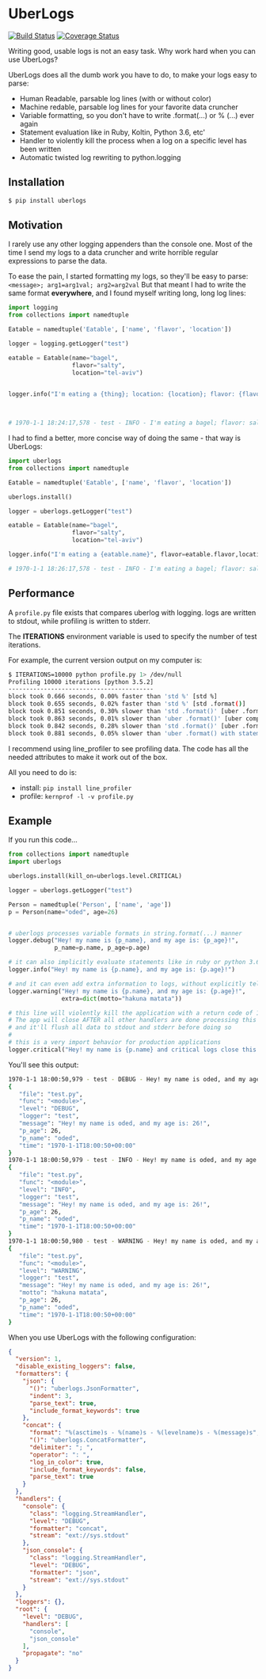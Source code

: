 # UberLogs

[![Build Status](https://travis-ci.org/odedlaz/uberlogs.svg?branch=master)](https://travis-ci.org/odedlaz/uberlogs) [![Coverage Status](https://coveralls.io/repos/github/odedlaz/uberlogs/badge.svg?branch=travis)](https://coveralls.io/github/odedlaz/uberlogs?branch=master)

Writing good, usable logs is not an easy task. Why work hard when you can use UberLogs?

UberLogs does all the dumb work you have to do, to make your logs easy to parse:

- Human Readable, parsable log lines (with or without color)
- Machine redable, parsable log lines for your favorite data cruncher
- Variable formatting, so you don't have to write .format(...) or % (...) ever again
- Statement evaluation like in Ruby, Koltin, Python 3.6, etc'
- Handler to violently kill the process when a log on a specific level has been written
- Automatic twisted log rewriting to python.logging

## Installation

```bash
$ pip install uberlogs
```

## Motivation

I rarely use any other logging appenders than the console one. Most of the time I send my logs to a data cruncher and write horrible regular expressions to parse the data.

To ease the pain, I started formatting my logs, so they'll be easy to parse: `<message>; arg1=arg1val; arg2=arg2val` But that meant I had to write the same format **everywhere**, and I found myself writing long, long log lines:

```python
import logging
from collections import namedtuple

Eatable = namedtuple('Eatable', ['name', 'flavor', 'location'])

logger = logging.getLogger("test")

eatable = Eatable(name="bagel",
                  flavor="salty",
                  location="tel-aviv")


logger.info("I'm eating a {thing}; location: {location}; flavor: {flavor}".format(thing=eatable.name,
                                                                                  location=eatable.location,
                                                                                  flavor=eatable.flavor))

# 1970-1-1 18:24:17,578 - test - INFO - I'm eating a bagel; flavor: salty; location: tel-aviv
```

I had to find a better, more concise way of doing the same - that way is UberLogs:

```python
import uberlogs
from collections import namedtuple

Eatable = namedtuple('Eatable', ['name', 'flavor', 'location'])

uberlogs.install()

logger = uberlogs.getLogger("test")

eatable = Eatable(name="bagel",
                  flavor="salty",
                  location="tel-aviv")

logger.info("I'm eating a {eatable.name}", flavor=eatable.flavor,location=eatable.location)

# 1970-1-1 18:26:17,578 - test - INFO - I'm eating a bagel; flavor: salty; location: tel-aviv
```

## Performance

A `profile.py` file exists that compares uberlog with logging. logs are written to stdout, while profiling is written to stderr.

The **ITERATIONS** environment variable is used to specify the number of test iterations.

For example, the current version output on my computer is:

```bash
$ ITERATIONS=10000 python profile.py 1> /dev/null
Profiling 10000 iterations [python 3.5.2]
-----------------------------------------
block took 0.666 seconds, 0.00% faster than 'std %' [std %]
block took 0.655 seconds, 0.02% faster than 'std %' [std .format()]
block took 0.851 seconds, 0.30% slower than 'std .format()' [uber .format()]
block took 0.863 seconds, 0.01% slower than 'uber .format()' [uber complex .format()]
block took 0.842 seconds, 0.28% slower than 'std .format()' [uber .format() with statement]
block took 0.881 seconds, 0.05% slower than 'uber .format() with statement' [uber complex .format() with statement]
```

I recommend using line_profiler to see profiling data. The code has all the needed attributes to make it work out of the box.

All you need to do is:

- install: `pip install line_profiler`
- profile: `kernprof -l -v profile.py`

## Example

If you run this code...

```python
from collections import namedtuple
import uberlogs

uberlogs.install(kill_on=uberlogs.level.CRITICAL)

logger = uberlogs.getLogger("test")

Person = namedtuple('Person', ['name', 'age'])
p = Person(name="oded", age=26)


# uberlogs processes variable formats in string.format(...) manner
logger.debug("Hey! my name is {p_name}, and my age is: {p_age}!",
             p_name=p.name, p_age=p.age)

# it can also implicitly evaluate statements like in ruby or python 3.6  
logger.info("Hey! my name is {p.name}, and my age is: {p.age}!")

# and it can even add extra information to logs, without explicitly telling it to!
logger.warning("Hey! my name is {p.name}, and my age is: {p.age}!",
               extra=dict(motto="hakuna matata"))

# this line will violently kill the application with a return code of 1
# The app will close AFTER all other handlers are done processing this lines
# and it'll flush all data to stdout and stderr before doing so
#
# this is a very import behavior for production applications
logger.critical("Hey! my name is {p.name} and critical logs close this app!")
```

You'll see this output:

```bash
1970-1-1 18:00:50,979 - test - DEBUG - Hey! my name is oded, and my age is: 26!
{
   "file": "test.py",
   "func": "<module>",
   "level": "DEBUG",
   "logger": "test",
   "message": "Hey! my name is oded, and my age is: 26!",
   "p_age": 26,
   "p_name": "oded",
   "time": "1970-1-1T18:00:50+00:00"
}
1970-1-1 18:00:50,979 - test - INFO - Hey! my name is oded, and my age is: 26!
{
   "file": "test.py",
   "func": "<module>",
   "level": "INFO",
   "logger": "test",
   "message": "Hey! my name is oded, and my age is: 26!",
   "p_age": 26,
   "p_name": "oded",
   "time": "1970-1-1T18:00:50+00:00"
}
1970-1-1 18:00:50,980 - test - WARNING - Hey! my name is oded, and my age is: 26!; motto: hakuna matata
{
   "file": "test.py",
   "func": "<module>",
   "level": "WARNING",
   "logger": "test",
   "message": "Hey! my name is oded, and my age is: 26!",
   "motto": "hakuna matata",
   "p_age": 26,
   "p_name": "oded",
   "time": "1970-1-1T18:00:50+00:00"
}
```

When you use UberLogs with the following configuration:

```json
{
  "version": 1,
  "disable_existing_loggers": false,
  "formatters": {
    "json": {
      "()": "uberlogs.JsonFormatter",
      "indent": 3,
      "parse_text": true,
      "include_format_keywords": true
    },
    "concat": {
      "format": "%(asctime)s - %(name)s - %(levelname)s - %(message)s",
      "()": "uberlogs.ConcatFormatter",
      "delimiter": "; ",
      "operator": ": ",
      "log_in_color": true,
      "include_format_keywords": false,
      "parse_text": true
    }
  },
  "handlers": {
    "console": {
      "class": "logging.StreamHandler",
      "level": "DEBUG",
      "formatter": "concat",
      "stream": "ext://sys.stdout"
    },
    "json_console": {
      "class": "logging.StreamHandler",
      "level": "DEBUG",
      "formatter": "json",
      "stream": "ext://sys.stdout"
    }
  },
  "loggers": {},
  "root": {
    "level": "DEBUG",
    "handlers": [
      "console",
      "json_console"
    ],
    "propagate": "no"
  }
}
```
